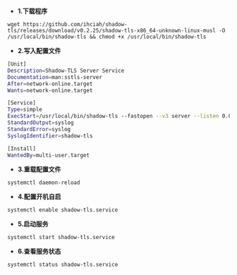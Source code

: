 - **1.下载程序**

```
wget https://github.com/ihciah/shadow-tls/releases/download/v0.2.25/shadow-tls-x86_64-unknown-linux-musl -O /usr/local/bin/shadow-tls && chmod +x /usr/local/bin/shadow-tls
```
- **2.写入配置文件**

```bash
[Unit]
Description=Shadow-TLS Server Service
Documentation=man:sstls-server
After=network-online.target
Wants=network-online.target

[Service]
Type=simple
ExecStart=/usr/local/bin/shadow-tls --fastopen --v3 server --listen 0.0.0.0:8443 --server 127.0.0.1:12321 --tls gateway.icloud.com  --password JsJeWtjiUytremklO0oehf
StandardOutput=syslog
StandardError=syslog
SyslogIdentifier=shadow-tls

[Install]
WantedBy=multi-user.target
```
- **3.重载配置文件**
```
systemctl daemon-reload
```

- **4.配置开机自启**
```
systemctl enable shadow-tls.service
```

- **5.启动服务**
```
systemctl start shadow-tls.service
```

- **6.查看服务状态**
```
systemctl status shadow-tls.service
```

